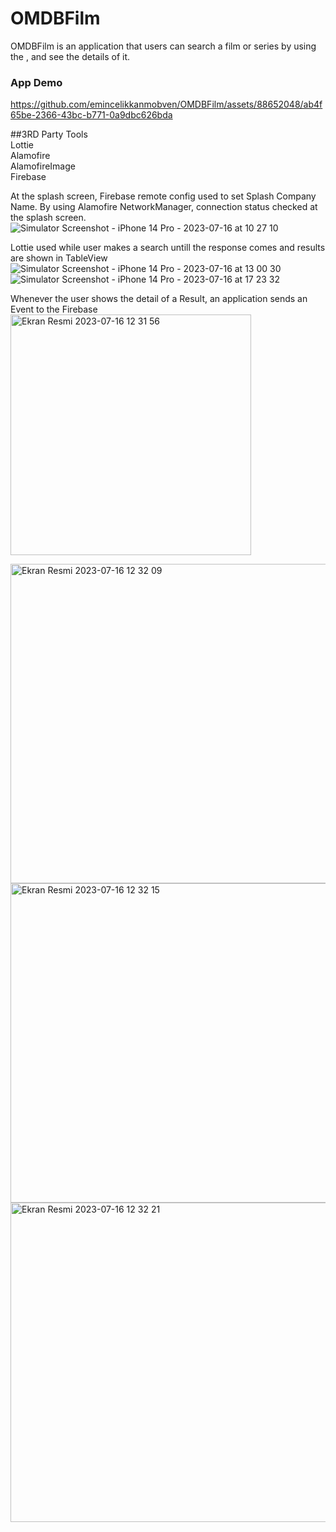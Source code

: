 # OMDBFilm
OMDBFilm is an application that users can search a film or series by using the , and see the details of it.

### App Demo


https://github.com/emincelikkanmobven/OMDBFilm/assets/88652048/ab4f65be-2366-43bc-b771-0a9dbc626bda



##3RD Party Tools<br />
Lottie<br />
Alamofire<br />
AlamofireImage<br />
Firebase<br />

At the splash screen, Firebase remote config used to set Splash Company Name.
By using Alamofire NetworkManager, connection status checked at the splash screen.
![Simulator Screenshot - iPhone 14 Pro - 2023-07-16 at 10 27 10](https://github.com/emincelikkanmobven/OMDBFilm/assets/88652048/a85b85f5-3219-4c55-a36e-89b2f0a2f04c)

Lottie used while user makes a search untill the response comes and results are shown in TableView
![Simulator Screenshot - iPhone 14 Pro - 2023-07-16 at 13 00 30](https://github.com/emincelikkanmobven/OMDBFilm/assets/88652048/c35d2d3a-1782-4fbb-89f0-0cb55b946ccc) <br />
![Simulator Screenshot - iPhone 14 Pro - 2023-07-16 at 17 23 32](https://github.com/emincelikkanmobven/OMDBFilm/assets/88652048/7fc8ce17-9f85-486e-9aea-f32e09715645)<br /> 

Whenever the user shows the detail of a Result, an application sends an Event to the Firebase <br /> 
<img width="385" alt="Ekran Resmi 2023-07-16 12 31 56" src="https://github.com/emincelikkanmobven/OMDBFilm/assets/88652048/d6cdae26-b12a-4e01-afc6-0b878faaa292">

<img width="511" alt="Ekran Resmi 2023-07-16 12 32 09" src="https://github.com/emincelikkanmobven/OMDBFilm/assets/88652048/c099ad60-75ef-4054-bd33-536add76ff8c">
<img width="511" alt="Ekran Resmi 2023-07-16 12 32 15" src="https://github.com/emincelikkanmobven/OMDBFilm/assets/88652048/98092e8a-baa6-4894-ace8-b5350206da6b">
<img width="511" alt="Ekran Resmi 2023-07-16 12 32 21" src="https://github.com/emincelikkanmobven/OMDBFilm/assets/88652048/f4401c7c-9f79-466f-8620-e3fcad491ded">

